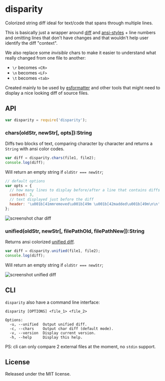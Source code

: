 # disparity

Colorized string diff ideal for text/code that spans through multiple lines.

This is basically just a wrapper around
[diff](https://www.npmjs.com/package/diff) and
[ansi-styles](https://www.npmjs.com/package/ansi-styles) + line numbers and
omitting lines that don't have changes and that wouldn't help user identify the
diff "context".

We also replace some *invisible* chars to make it easier to understand what
really changed from one file to another:

 - `\r` becomes `<CR>`
 - `\n` becomes `<LF>`
 - `\t` becomes `<tab>`

Created mainly to be used by
[esformatter](https://www.npmjs.com/package/esformatter) and other tools that
might need to display a nice looking diff of source files.


## API

```js
var disparity = require('disparity');
```

### chars(oldStr, newStr[, opts]):String

Diffs two blocks of text, comparing character by character and returns
a `String` with ansi color codes.

```js
var diff = disparity.chars(file1, file2);
console.log(diff);
```

Will return an empty string if `oldStr === newStr`;

```js
// default options
var opts = {
  // how many lines to display before/after a line that contains diffs
  context: 3,
  // text displayed just before the diff
  header: '\u001b[41mmremoved\u001b[49m \u001b[42madded\u001b[49m\n\n'
};
```

![screenshot char diff](https://raw.githubusercontent.com/millermedeiros/disparity/master/chars_diff.png)

### unified(oldStr, newStr[, filePathOld, filePathNew]):String

Returns ansi colorized [unified
diff](http://en.wikipedia.org/wiki/Diff_utility#Unified_format).

```js
var diff = disparity.unified(file1, file2);
console.log(diff);
```

Will return an empty string if `oldStr === newStr`;

![screenshot unified diff](https://raw.githubusercontent.com/millermedeiros/disparity/master/unified_diff.png)

## CLI

`disparity` also have a command line interface:

```
disparity [OPTIONS] <file_1> <file_2>

Options:
  -u, --unified  Output unified diff.
  -c, --chars    Output char diff (default mode).
  -v, --version  Display current version.
  -h, --help     Display this help.
```

PS: cli can only compare 2 external files at the moment, no `stdin` support.

## License

Released under the MIT license.


